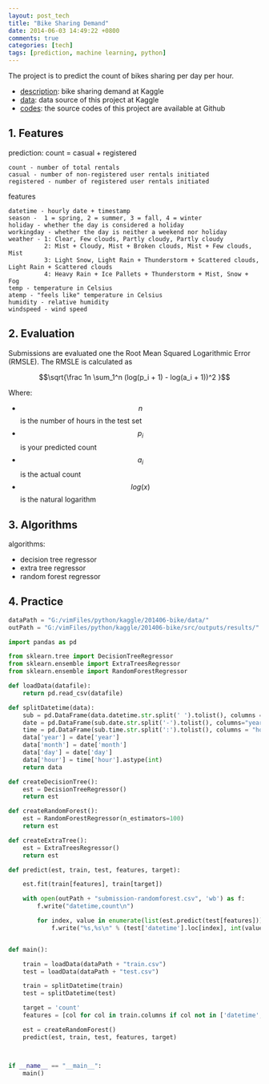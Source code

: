 ```yaml
---
layout: post_tech
title: "Bike Sharing Demand"
date: 2014-06-03 14:49:22 +0800
comments: true
categories: [tech]
tags: [prediction, machine learning, python]
---
```


The project is to predict the count of bikes sharing per day per hour.

- [description]: bike sharing demand at Kaggle
- [data]: data source of this project at Kaggle
- [codes]: the source codes of this project are available at Github

[description]: http://www.kaggle.com/c/bike-sharing-demand
[data]: http://www.kaggle.com/c/bike-sharing-demand/data
[codes]: https://github.com/KellyChan/kaggle-bike-sharing-demand

## 1. Features

prediction: count = casual + registered

```
count - number of total rentals
casual - number of non-registered user rentals initiated
registered - number of registered user rentals initiated
```

features

```
datetime - hourly date + timestamp  
season -  1 = spring, 2 = summer, 3 = fall, 4 = winter 
holiday - whether the day is considered a holiday
workingday - whether the day is neither a weekend nor holiday
weather - 1: Clear, Few clouds, Partly cloudy, Partly cloudy 
          2: Mist + Cloudy, Mist + Broken clouds, Mist + Few clouds, Mist 
          3: Light Snow, Light Rain + Thunderstorm + Scattered clouds, Light Rain + Scattered clouds 
          4: Heavy Rain + Ice Pallets + Thunderstorm + Mist, Snow + Fog 
temp - temperature in Celsius
atemp - "feels like" temperature in Celsius
humidity - relative humidity
windspeed - wind speed
```

## 2. Evaluation

Submissions are evaluated one the Root Mean Squared Logarithmic Error (RMSLE). The RMSLE is calculated as

$$\sqrt{\frac 1n \sum_1^n (log(p_i + 1) - log(a_i + 1))^2 }$$

Where:

- $$n$$ is the number of hours in the test set
- $$p_i$$ is your predicted count
- $$a_i$$ is the actual count
- $$log(x)$$ is the natural logarithm

## 3. Algorithms

algorithms:

- decision tree regressor
- extra tree regressor
- random forest regressor

## 4. Practice

```python
dataPath = "G:/vimFiles/python/kaggle/201406-bike/data/"
outPath = "G:/vimFiles/python/kaggle/201406-bike/src/outputs/results/"

import pandas as pd

from sklearn.tree import DecisionTreeRegressor
from sklearn.ensemble import ExtraTreesRegressor
from sklearn.ensemble import RandomForestRegressor

def loadData(datafile):
    return pd.read_csv(datafile)

def splitDatetime(data):
    sub = pd.DataFrame(data.datetime.str.split(' ').tolist(), columns = "date time".split())
    date = pd.DataFrame(sub.date.str.split('-').tolist(), columns="year month day".split())
    time = pd.DataFrame(sub.time.str.split(':').tolist(), columns = "hour minute second".split())
    data['year'] = date['year']
    data['month'] = date['month']
    data['day'] = date['day']
    data['hour'] = time['hour'].astype(int)
    return data

def createDecisionTree():
    est = DecisionTreeRegressor()
    return est

def createRandomForest():
    est = RandomForestRegressor(n_estimators=100)
    return est

def createExtraTree():
    est = ExtraTreesRegressor()
    return est

def predict(est, train, test, features, target):

    est.fit(train[features], train[target])

    with open(outPath + "submission-randomforest.csv", 'wb') as f:
        f.write("datetime,count\n")

        for index, value in enumerate(list(est.predict(test[features]))):
            f.write("%s,%s\n" % (test['datetime'].loc[index], int(value)))


def main():

    train = loadData(dataPath + "train.csv")
    test = loadData(dataPath + "test.csv")

    train = splitDatetime(train)
    test = splitDatetime(test)

    target = 'count'
    features = [col for col in train.columns if col not in ['datetime', 'casual', 'registered', 'count']]

    est = createRandomForest()
    predict(est, train, test, features, target)



if __name__ == "__main__":
    main()
```
